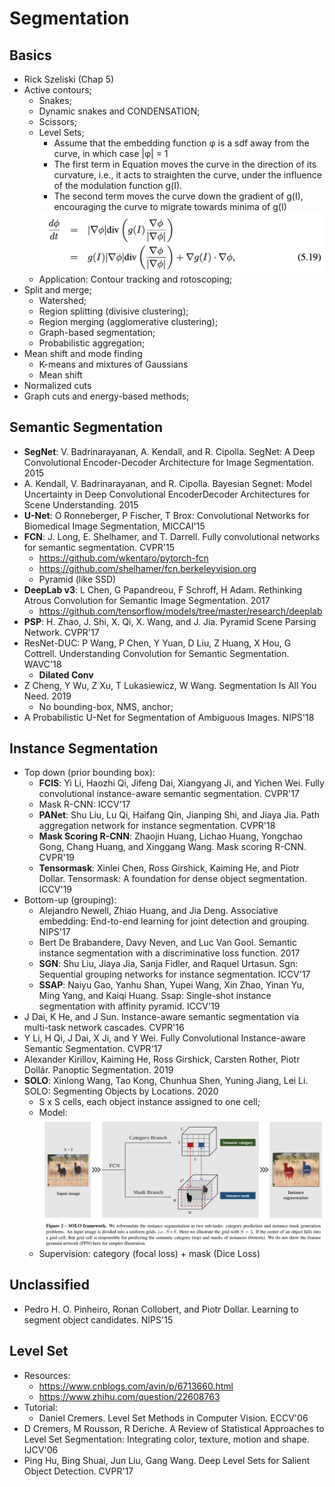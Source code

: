 # Segmentation

## Basics
- Rick Szeliski (Chap 5)
- Active contours;
	- Snakes;
	- Dynamic snakes and CONDENSATION;
	- Scissors;
	- Level Sets;
		- Assume that the embedding function φ is a sdf away from the curve, in which case |φ| = 1
		- The first term in Equation moves the curve in the direction of its curvature, i.e., it acts to straighten the curve, under the influence of the modulation function g(I).
		- The second term moves the curve down the gradient of g(I), encouraging the curve to migrate towards minima of g(I)
		<img src="/CV-2D/images/segmentation/level-set.png" alt="drawing" width="500"/>
	- Application: Contour tracking and rotoscoping;
- Split and merge;
	- Watershed;
	- Region splitting (divisive clustering);
	- Region merging (agglomerative clustering);
	- Graph-based segmentation;
	- Probabilistic aggregation;
- Mean shift and mode finding
	- K-means and mixtures of Gaussians
	- Mean shift
- Normalized cuts
- Graph cuts and energy-based methods;

## Semantic Segmentation
- **SegNet**: V. Badrinarayanan, A. Kendall, and R. Cipolla. SegNet: A Deep Convolutional Encoder-Decoder Architecture for Image Segmentation. 2015
-  A. Kendall, V. Badrinarayanan, and R. Cipolla. Bayesian Segnet: Model Uncertainty in Deep Convolutional EncoderDecoder Architectures for Scene Understanding. 2015
- **U-Net**: O Ronneberger, P Fischer, T Brox: Convolutional Networks for Biomedical Image Segmentation, MICCAI'15
- **FCN**: J. Long, E. Shelhamer, and T. Darrell. Fully convolutional networks for semantic segmentation. CVPR'15
	- https://github.com/wkentaro/pytorch-fcn
	- https://github.com/shelhamer/fcn.berkeleyvision.org
	- Pyramid (like SSD)
- **DeepLab v3**: L Chen, G Papandreou, F Schroff, H Adam. Rethinking Atrous Convolution for Semantic Image Segmentation. 2017
	- https://github.com/tensorflow/models/tree/master/research/deeplab
- **PSP**: H. Zhao, J. Shi, X. Qi, X. Wang, and J. Jia. Pyramid Scene Parsing Network. CVPR'17
- ResNet-DUC: P Wang, P Chen, Y Yuan, D Liu, Z Huang, X Hou, G Cottrell. Understanding Convolution for Semantic Segmentation. WAVC'18
	- **Dilated Conv**
- Z Cheng, Y Wu, Z Xu, T Lukasiewicz, W Wang. Segmentation Is All You Need. 2019
	- No bounding-box, NMS, anchor;
- A Probabilistic U-Net for Segmentation of Ambiguous Images. NIPS'18

## Instance Segmentation
- Top down (prior bounding box):
	- **FCIS**: Yi Li, Haozhi Qi, Jifeng Dai, Xiangyang Ji, and Yichen Wei. Fully convolutional instance-aware semantic segmentation. CVPR'17
	- Mask R-CNN: ICCV'17
	- **PANet**: Shu Liu, Lu Qi, Haifang Qin, Jianping Shi, and Jiaya Jia. Path aggregation network for instance segmentation. CVPR'18
	- **Mask Scoring R-CNN**: Zhaojin Huang, Lichao Huang, Yongchao Gong, Chang Huang, and Xinggang Wang. Mask scoring R-CNN. CVPR'19
	- **Tensormask**: Xinlei Chen, Ross Girshick, Kaiming He, and Piotr Dollar. Tensormask: A foundation for dense object segmentation. ICCV'19
- Bottom-up (grouping):
	- Alejandro Newell, Zhiao Huang, and Jia Deng. Associative embedding: End-to-end learning for joint detection and grouping. NIPS'17
	- Bert De Brabandere, Davy Neven, and Luc Van Gool. Semantic instance segmentation with a discriminative loss function. 2017
	- **SGN**: Shu Liu, Jiaya Jia, Sanja Fidler, and Raquel Urtasun. Sgn: Sequential grouping networks for instance segmentation. ICCV'17
	- **SSAP**: Naiyu Gao, Yanhu Shan, Yupei Wang, Xin Zhao, Yinan Yu, Ming Yang, and Kaiqi Huang. Ssap: Single-shot instance segmentation with affinity pyramid. ICCV'19
- J Dai, K He, and J Sun. Instance-aware semantic segmentation via multi-task network cascades. CVPR'16
- Y Li, H Qi, J Dai, X Ji, and Y Wei. Fully Convolutional Instance-aware Semantic Segmentation. CVPR'17
- Alexander Kirillov, Kaiming He, Ross Girshick, Carsten Rother, Piotr Dollár. Panoptic Segmentation. 2019
- **SOLO**: Xinlong Wang, Tao Kong, Chunhua Shen, Yuning Jiang, Lei Li. SOLO: Segmenting Objects by Locations. 2020
	- S x S cells, each object instance assigned to one cell;
	- Model:\
		<img src="/CV-2D/images/segmentation/solo.png" alt="drawing" width="500"/>
	- Supervision: category (focal loss) + mask (Dice Loss)

## Unclassified
- Pedro H. O. Pinheiro, Ronan Collobert, and Piotr Dollar. Learning to segment object candidates. NIPS'15

## Level Set
- Resources:
	- https://www.cnblogs.com/avin/p/6713660.html
	- https://www.zhihu.com/question/22608763
- Tutorial: 
	- Daniel Cremers. Level Set Methods in Computer Vision. ECCV'06
- D Cremers, M Rousson, R Deriche. A Review of Statistical Approaches to Level Set Segmentation: Integrating color, texture, motion and shape. IJCV'06
- Ping Hu, Bing Shuai, Jun Liu, Gang Wang. Deep Level Sets for Salient Object Detection. CVPR'17